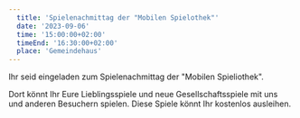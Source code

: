 ```yaml
---
  title: 'Spielenachmittag der "Mobilen Spielothek"'
  date: '2023-09-06'
  time: '15:00:00+02:00'
  timeEnd: '16:30:00+02:00'
  place: 'Gemeindehaus'
---
```


Ihr seid eingeladen zum Spielenachmittag der "Mobilen Spieliothek".

Dort könnt Ihr Eure Lieblingsspiele und neue Gesellschaftsspiele mit uns und anderen Besuchern spielen.
Diese Spiele könnt Ihr kostenlos ausleihen.
